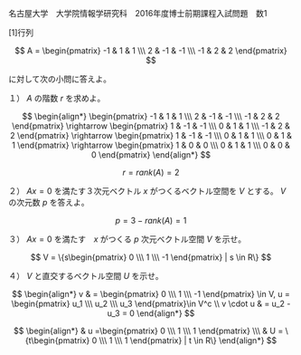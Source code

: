 名古屋大学　大学院情報学研究科　2016年度博士前期課程入試問題　数1

\[1]行列

$$
    A = \begin{pmatrix} -1 & 1 & 1 \\\ 2 & -1 & -1 \\\ -1 & 2 & 2 \end{pmatrix}
$$

に対して次の小問に答えよ。

１） $A$ の階数 $r$ を求めよ。

$$
    \begin{align*}
        \begin{pmatrix} -1 & 1 & 1 \\\ 2 & -1 & -1 \\\ -1 & 2 & 2 \end{pmatrix} \rightarrow \begin{pmatrix} 1 & -1 & -1 \\\ 0 & 1 & 1 \\\ -1 & 2 & 2 \end{pmatrix} \rightarrow \begin{pmatrix} 1 & -1 & -1 \\\ 0 & 1 & 1 \\\ 0 & 1 & 1 \end{pmatrix}  \rightarrow  \begin{pmatrix} 1 & 0 & 0 \\\ 0 & 1 & 1 \\\ 0 & 0 & 0 \end{pmatrix}
    \end{align*}
$$

$$
    r = rank(A) = 2
$$

２） $Ax = 0$ を満たす３次元ベクトル $x$ がつくるベクトル空間を $V$ とする。 $V$ の次元数 $p$ を答えよ。

$$
    p = 3 - rank(A) = 1 
$$

３） $Ax = 0$ を満たす　$x$ がつくる $p$ 次元ベクトル空間 $V$ を示せ。

$$
    V = \{s\begin{pmatrix} 0 \\\ 1 \\\ -1 \end{pmatrix} | s \in R\}
$$

４） $V$ と直交するベクトル空間 $U$ を示せ。

$$
    \begin{align*}
        v & = \begin{pmatrix} 0 \\\ 1 \\\ -1 \end{pmatrix} \in V, u = \begin{pmatrix} u_1 \\\ u_2 \\\ u_3 \end{pmatrix}\in V^c \\
        v \cdot u & = u_2 - u_3 = 0
    \end{align*}
$$

$$
    \begin{align*}
        & u =\begin{pmatrix} 0 \\\ 1 \\\ 1 \end{pmatrix} \\\
        & U = \{t\begin{pmatrix} 0 \\\ 1 \\\ 1 \end{pmatrix} | t \in R\}
    \end{align*}
$$